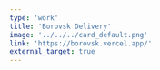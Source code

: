 ```yaml
---
type: 'work'
title: 'Borovsk Delivery'
image: '../../../card_default.png'
link: 'https://borovsk.vercel.app/'
external_target: true
---
```

